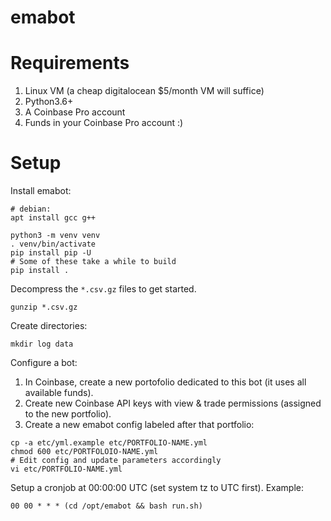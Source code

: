 # emabot

# Requirements

1. Linux VM (a cheap digitalocean $5/month VM will suffice)
2. Python3.6+
3. A Coinbase Pro account
4. Funds in your Coinbase Pro account :)

# Setup

Install emabot:
```
# debian:
apt install gcc g++

python3 -m venv venv
. venv/bin/activate
pip install pip -U
# Some of these take a while to build
pip install .
```

Decompress the `*.csv.gz` files to get started.
```
gunzip *.csv.gz
```

Create directories:
```
mkdir log data
```

Configure a bot:
1. In Coinbase, create a new portofolio dedicated to this bot (it uses all
   available funds).
2. Create new Coinbase API keys with view & trade permissions (assigned to the
   new portfolio).
3. Create a new emabot config labeled after that portfolio:
```
cp -a etc/yml.example etc/PORTFOLIO-NAME.yml
chmod 600 etc/PORTFOLOIO-NAME.yml
# Edit config and update parameters accordingly
vi etc/PORTFOLIO-NAME.yml
```

Setup a cronjob at 00:00:00 UTC (set system tz to UTC first). Example:
```
00 00 * * * (cd /opt/emabot && bash run.sh)
```
